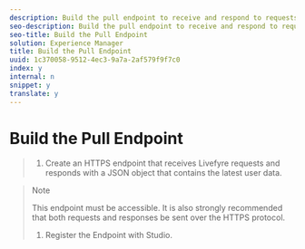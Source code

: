```yaml
---
description: Build the pull endpoint to receive and respond to requests for access to your user identity system.
seo-description: Build the pull endpoint to receive and respond to requests for access to your user identity system.
seo-title: Build the Pull Endpoint
solution: Experience Manager
title: Build the Pull Endpoint
uuid: 1c370058-9512-4ec3-9a7a-2af579f9f7c0
index: y
internal: n
snippet: y
translate: y
---
```


# Build the Pull Endpoint


>1. Create an HTTPS endpoint that receives Livefyre requests and responds with a JSON object that contains the latest user data.

>   >[!NOTE]
>   >
>   >This endpoint must be accessible. It is also strongly recommended that both requests and responses be sent over the HTTPS protocol.
>
>1. Register the Endpoint with Studio.
